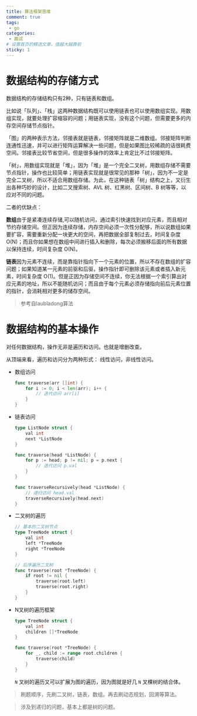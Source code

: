 ```yaml
---
title: 算法框架思维
comment: true  
tags:
 - go
categories:
 - 面试
# 设置首页的精选文章，值越大越靠前
sticky: 1  
---
```


# 数据结构的存储方式

数据结构的存储结构只有2种，只有链表和数组。

比如说「队列」、「栈」这两种数据结构既可以使用链表也可以使用数组实现。用数组实现，就要处理扩容缩容的问题；用链表实现，没有这个问题，但需要更多的内存空间存储节点指针。

「图」的两种表示方法，邻接表就是链表，邻接矩阵就是二维数组。邻接矩阵判断连通性迅速，并可以进行矩阵运算解决一些问题，但是如果图比较稀疏的话很耗费空间。邻接表比较节省空间，但是很多操作的效率上肯定比不过邻接矩阵。

「树」，用数组实现就是「堆」，因为「堆」是一个完全二叉树，用数组存储不需要节点指针，操作也比较简单；用链表实现就是很常见的那种「树」，因为不一定是完全二叉树，所以不适合用数组存储。为此，在这种链表「树」结构之上，又衍生出各种巧妙的设计，比如二叉搜索树、AVL 树、红黑树、区间树、B 树等等，以应对不同的问题。

二者的优缺点：

**数组**由于是紧凑连续存储,可以随机访问，通过索引快速找到对应元素，而且相对节约存储空间。但正因为连续存储，内存空间必须一次性分配够，所以说数组如果要扩容，需要重新分配一块更大的空间，再把数据全部复制过去，时间复杂度 O(N)；而且你如果想在数组中间进行插入和删除，每次必须搬移后面的所有数据以保持连续，时间复杂度 O(N)。

**链表**因为元素不连续，而是靠指针指向下一个元素的位置，所以不存在数组的扩容问题；如果知道某一元素的前驱和后驱，操作指针即可删除该元素或者插入新元素，时间复杂度 O(1)。但是正因为存储空间不连续，你无法根据一个索引算出对应元素的地址，所以不能随机访问；而且由于每个元素必须存储指向前后元素位置的指针，会消耗相对更多的储存空间。

> 参考自laubladong算法

# 数据结构的基本操作

对任何数据结构，操作无非是遍历和访问。也就是增删改查。

从顶端来看，遍历和访问分为两种形式： 线性访问，非线性访问。

- 数组访问

  ```go
  func traverse(arr []int) {
      for i := 0; i < len(arr); i++ {
          // 迭代访问 arr[i]
      }
  }
  ```

- 链表访问

  ```go
  type ListNode struct {
      val int
      next *ListNode
  }
  
  func traverse(head *ListNode) {
      for p := head; p != nil; p = p.next {
          // 迭代访问 p.val
      }
  }
  
  func traverseRecursively(head *ListNode) {
      // 递归访问 head.val
      traverseRecursively(head.next)
  }
  ```

- 二叉树的遍历

  ```go
  // 基本的二叉树节点
  type TreeNode struct {
      val int
      left *TreeNode
      right *TreeNode
  }
  
  // 后序遍历二叉树
  func traverse(root *TreeNode) {
      if root != nil {
          traverse(root.left)
          traverse(root.right)
      }
  }
  ```

- N叉树的遍历框架

  ```go
  type TreeNode struct {
      val int
      children []*TreeNode
  }
  
  func traverse(root *TreeNode) {
      for _, child := range root.children {
          traverse(child)
      }
  }
  ```

  `N` 叉树的遍历又可以扩展为图的遍历，因为图就是好几 `N` 叉棵树的结合体。



> 刷题顺序，先刷二叉树，链表，数组。再去刷动态规划，回溯等算法。

> 涉及到递归的问题，基本上都是树的问题。

